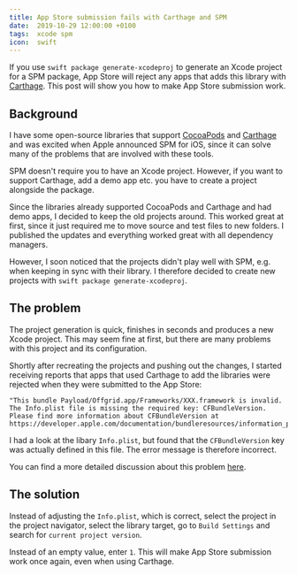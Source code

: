 ```yaml
---
title: App Store submission fails with Carthage and SPM
date:  2019-10-29 12:00:00 +0100
tags:  xcode spm
icon:  swift
---
```


If you use `swift package generate-xcodeproj` to generate an Xcode project for a SPM package, App Store will reject any apps that adds this library with [Carthage][Carthage]. This post will show you how to make App Store submission work.


## Background

I have some open-source libraries that support [CocoaPods][CocoaPods] and [Carthage][Carthage] and was excited when Apple announced SPM for iOS, since it can solve many of the problems that are involved with these tools.

SPM doesn't require you to have an Xcode project. However, if you want to support Carthage, add a demo app etc. you have to create a project alongside the package.

Since the libraries already supported CocoaPods and Carthage and had demo apps, I decided to keep the old projects around. This worked great at first, since it just required me to move source and test files to new folders. I published the updates and everything worked great with all dependency managers.

However, I soon noticed that the projects didn't play well with SPM, e.g. when keeping in sync with their library. I therefore decided to create new projects with `swift package generate-xcodeproj`.


## The problem

The project generation is quick, finishes in seconds and produces a new Xcode project. This may seem fine at first, but there are many problems with this project and its configuration.

Shortly after recreating the projects and pushing out the changes, I started receiving reports that apps that used Carthage to add the libraries were rejected when they were submitted to the App Store:

```
"This bundle Payload/Offgrid.app/Frameworks/XXX.framework is invalid. The Info.plist file is missing the required key: CFBundleVersion. Please find more information about CFBundleVersion at https://developer.apple.com/documentation/bundleresources/information_property_list/cfbundleversion"
```

I had a look at the libary `Info.plist`, but found that the `CFBundleVersion` key was actually defined in this file. The error message is therefore incorrect. 

You can find a more detailed discussion about this problem [here][Discussion].


## The solution

Instead of adjusting the `Info.plist`, which is correct, select the project in the project navigator, select the library target, go to `Build Settings` and search for `current project version`. 

Instead of an empty value, enter `1`. This will make App Store submission work once again, even when using Carthage.


[Carthage]: https://github.com/Carthage
[CocoaPods]: http://cocoapods.org

[Discussion]: https://github.com/danielsaidi/Sheeeeeeeeet/issues/116